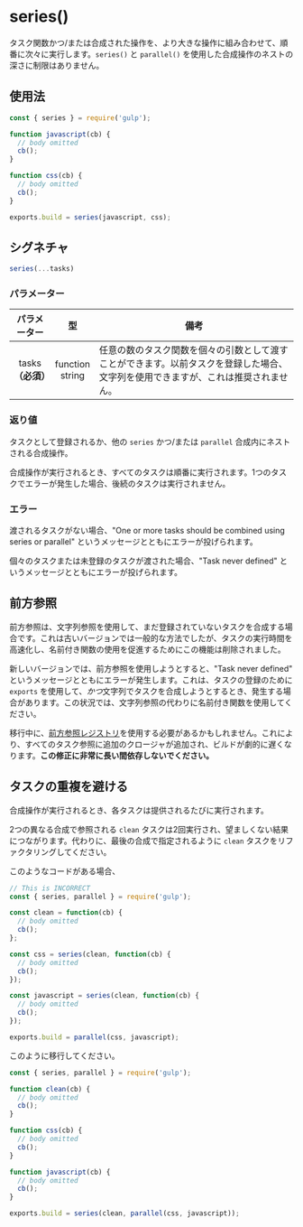 <!-- front-matter
id: series
title: series()
hide_title: true
sidebar_label: series()
-->

# series()

タスク関数かつ/または合成された操作を、より大きな操作に組み合わせて、順番に次々に実行します。`series()` と `parallel()` を使用した合成操作のネストの深さに制限はありません。


## 使用法

```js
const { series } = require('gulp');

function javascript(cb) {
  // body omitted
  cb();
}

function css(cb) {
  // body omitted
  cb();
}

exports.build = series(javascript, css);
```

## シグネチャ

```js
series(...tasks)
```

### パラメーター

| パラメーター | 型 | 備考 |
|:--------------:|:------:|-------|
| tasks<br>**（必須）** | function<br>string | 任意の数のタスク関数を個々の引数として渡すことができます。以前タスクを登録した場合、文字列を使用できますが、これは推奨されません。 |

### 返り値

タスクとして登録されるか、他の `series` かつ/または `parallel` 合成内にネストされる合成操作。

合成操作が実行されるとき、すべてのタスクは順番に実行されます。1つのタスクでエラーが発生した場合、後続のタスクは実行されません。

### エラー

渡されるタスクがない場合、"One or more tasks should be combined using series or parallel" というメッセージとともにエラーが投げられます。

個々のタスクまたは未登録のタスクが渡された場合、"Task never defined" というメッセージとともにエラーが投げられます。

## 前方参照

前方参照は、文字列参照を使用して、まだ登録されていないタスクを合成する場合です。これは古いバージョンでは一般的な方法でしたが、タスクの実行時間を高速化し、名前付き関数の使用を促進するためにこの機能は削除されました。

新しいバージョンでは、前方参照を使用しようとすると、"Task never defined" というメッセージとともにエラーが発生します。これは、タスクの登録のために `exports` を使用して、*かつ*文字列でタスクを合成しようとするとき、発生する場合があります。この状況では、文字列参照の代わりに名前付き関数を使用してください。

移行中に、[前方参照レジストリ][undertaker-forward-reference-external]を使用する必要があるかもしれません。これにより、すべてのタスク参照に追加のクロージャが追加され、ビルドが劇的に遅くなります。**この修正に非常に長い間依存しないでください。**

## タスクの重複を避ける

合成操作が実行されるとき、各タスクは提供されるたびに実行されます。

2つの異なる合成で参照される `clean` タスクは2回実行され、望ましくない結果につながります。代わりに、最後の合成で指定されるように `clean` タスクをリファクタリングしてください。

このようなコードがある場合、
```js
// This is INCORRECT
const { series, parallel } = require('gulp');

const clean = function(cb) {
  // body omitted
  cb();
};

const css = series(clean, function(cb) {
  // body omitted
  cb();
});

const javascript = series(clean, function(cb) {
  // body omitted
  cb();
});

exports.build = parallel(css, javascript);
```

このように移行してください。
```js
const { series, parallel } = require('gulp');

function clean(cb) {
  // body omitted
  cb();
}

function css(cb) {
  // body omitted
  cb();
}

function javascript(cb) {
  // body omitted
  cb();
}

exports.build = series(clean, parallel(css, javascript));
```

[undertaker-forward-reference-external]: https://github.com/gulpjs/undertaker-forward-reference
